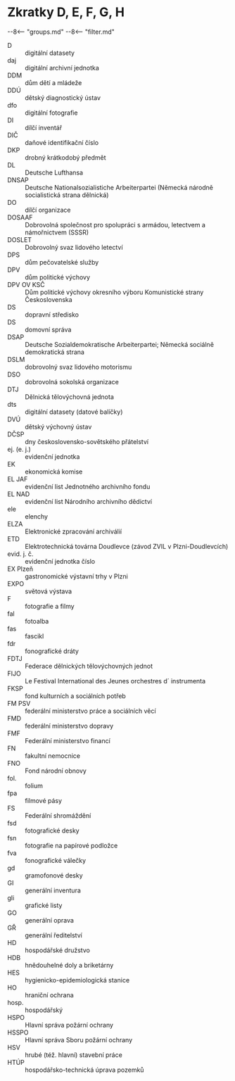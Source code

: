 # Zkratky D, E, F, G, H

--8<-- "groups.md"
--8<-- "filter.md"

<dl class="abbr-list">
<dt>D</dt>
		<dd>digitální datasety</dd>
<dt>daj</dt>
		<dd>digitální archivní jednotka</dd>
<dt>DDM</dt>
		<dd>dům dětí a mládeže</dd>
<dt>DDÚ</dt>
		<dd>dětský diagnostický ústav</dd>
<dt>dfo</dt>
		<dd>digitální fotografie</dd>
<dt>DI</dt>
		<dd>dílčí inventář</dd>
<dt>DIČ</dt>
		<dd>daňové identifikační číslo</dd>
<dt>DKP</dt>
		<dd>drobný krátkodobý předmět</dd>
<dt>DL</dt>
		<dd>Deutsche Lufthansa</dd>
<dt>DNSAP</dt>
		<dd>Deutsche Nationalsozialistiche Arbeiterpartei (Německá národně socialistická strana dělnická)</dd>
<dt>DO</dt>
		<dd>dílčí organizace</dd>
<dt>DOSAAF</dt>
		<dd>Dobrovolná společnost pro spolupráci s armádou, letectvem a námořnictvem (SSSR)</dd>
<dt>DOSLET</dt>
		<dd>Dobrovolný svaz lidového letectví</dd>
<dt>DPS</dt>
		<dd>dům pečovatelské služby</dd>
<dt>DPV</dt>
		<dd>dům politické výchovy</dd>
<dt>DPV OV KSČ</dt>
		<dd>Dům politické výchovy okresního výboru Komunistické strany Československa</dd>
<dt>DS</dt>
		<dd>dopravní středisko</dd>
<dt>DS</dt>
		<dd>domovní správa</dd>
<dt>DSAP</dt>
		<dd>Deutsche Sozialdemokratische Arbeiterpartei; Německá sociálně demokratická strana</dd>
<dt>DSLM</dt>
		<dd>dobrovolný svaz lidového motorismu</dd>
<dt>DSO</dt>
		<dd>dobrovolná sokolská organizace</dd>
<dt>DTJ</dt>
		<dd>Dělnická tělovýchovná jednota</dd>
<dt>dts</dt>
		<dd>digitální datasety (datové balíčky)</dd>
<dt>DVÚ</dt>
		<dd>dětský výchovný ústav</dd>
<dt>DČSP</dt>
		<dd>dny československo-sovětského přátelství</dd>
<dt>ej. (e. j.)</dt>
		<dd>evidenční jednotka</dd>
<dt>EK</dt>
		<dd>ekonomická komise</dd>
<dt>EL JAF</dt>
		<dd>evidenční list Jednotného archivního fondu</dd>
<dt>EL NAD</dt>
		<dd>evidenční list Národního archivního dědictví</dd>
<dt>ele</dt>
		<dd>elenchy</dd>
<dt>ELZA</dt>
		<dd>Elektronické zpracování archiválií</dd>
<dt>ETD</dt>
		<dd>Elektrotechnická továrna Doudlevce (závod ZVIL v Plzni-Doudlevcích)</dd>
<dt>evid. j. č.</dt>
		<dd>evidenční jednotka číslo</dd>
<dt>EX Plzeň</dt>
		<dd>gastronomické výstavní trhy v Plzni</dd>
<dt>EXPO</dt>
		<dd>světová výstava</dd>
<dt>F</dt>
		<dd>fotografie a filmy</dd>
<dt>fal</dt>
		<dd>fotoalba</dd>
<dt>fas</dt>
		<dd>fascikl</dd>
<dt>fdr</dt>
		<dd>fonografické dráty</dd>
<dt>FDTJ</dt>
		<dd>Federace dělnických tělovýchovných jednot</dd>
<dt>FIJO</dt>
		<dd>Le Festival International des Jeunes orchestres d´ instrumenta</dd>
<dt>FKSP</dt>
		<dd>fond kulturních a sociálních potřeb</dd>
<dt>FM PSV</dt>
		<dd>federální ministerstvo práce a sociálních věcí</dd>
<dt>FMD</dt>
		<dd>federální ministerstvo dopravy</dd>
<dt>FMF</dt>
		<dd>Federální ministerstvo financí</dd>
<dt>FN</dt>
		<dd>fakultní nemocnice</dd>
<dt>FNO</dt>
		<dd>Fond národní obnovy</dd>
<dt>fol.</dt>
		<dd>folium</dd>
<dt>fpa</dt>
		<dd>filmové pásy</dd>
<dt>FS</dt>
		<dd>Federální shromáždění</dd>
<dt>fsd</dt>
		<dd>fotografické desky</dd>
<dt>fsn</dt>
		<dd>fotografie na papírové podložce</dd>
<dt>fva</dt>
		<dd>fonografické válečky</dd>
<dt>gd</dt>
		<dd>gramofonové desky</dd>
<dt>GI</dt>
		<dd>generální inventura</dd>
<dt>gli</dt>
		<dd>grafické listy</dd>
<dt>GO</dt>
		<dd>generální oprava</dd>
<dt>GŘ</dt>
		<dd>generální ředitelství</dd>
<dt>HD</dt>
		<dd>hospodářské družstvo</dd>
<dt>HDB</dt>
		<dd>hnědouhelné doly a briketárny</dd>
<dt>HES</dt>
		<dd>hygienicko-epidemiologická stanice</dd>
<dt>HO</dt>
		<dd>hraniční ochrana</dd>
<dt>hosp.</dt>
		<dd>hospodářský</dd>
<dt>HSPO</dt>
		<dd>Hlavní správa požární ochrany</dd>
<dt>HSSPO</dt>
		<dd>Hlavní správa Sboru požární ochrany</dd>
<dt>HSV</dt>
		<dd>hrubé (též. hlavní) stavební práce</dd>
<dt>HTÚP</dt>
		<dd>hospodářsko-technická úprava pozemků</dd>
</dl>
